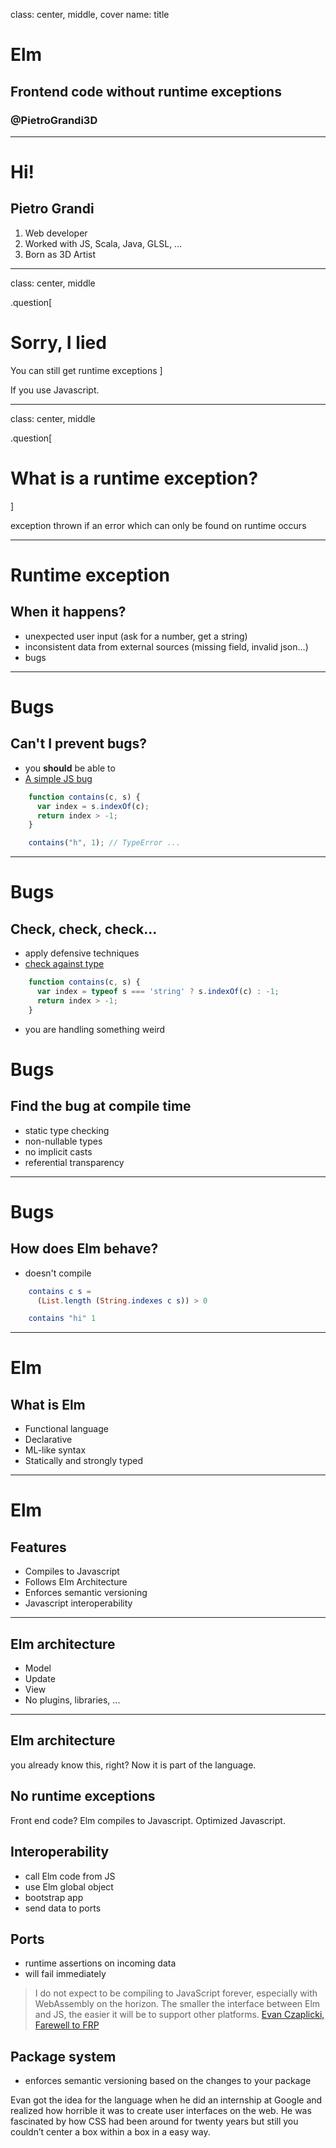
class: center, middle, cover
name: title

# Elm
## Frontend code without runtime exceptions
### @PietroGrandi3D

---

# Hi!
## Pietro Grandi
1. Web developer
2. Worked with JS, Scala, Java, GLSL, ...
3. Born as 3D Artist

---

class: center, middle

.question[
# Sorry, I lied
You can still get runtime exceptions
]

If you use Javascript.

---

class: center, middle

.question[
# What is a runtime exception?
]

exception thrown if an error which can only be found on runtime occurs

---

# Runtime exception
## When it happens?
* unexpected user input (ask for a number, get a string)
* inconsistent data from external sources (missing field, invalid json...)
* bugs

---

# Bugs
## Can't I prevent bugs?
* you __should__ be able to
* [A simple JS bug](https://gist.github.com/pietro909/987d2015dbce8c89d259e2b72fa17c2a)
```javascript
    function contains(c, s) {
      var index = s.indexOf(c);
      return index > -1;
    }

    contains("h", 1); // TypeError ...
```

---

# Bugs
## Check, check, check...
* apply defensive techniques
* [check against type](https://gist.github.com/pietro909/587ff2336a92eb5357d0fd002349eaec)
```javascript
    function contains(c, s) {
      var index = typeof s === 'string' ? s.indexOf(c) : -1;
      return index > -1;
    }
```
* you are handling something weird

# Bugs
## Find the bug at compile time
* static type checking
* non-nullable types
* no implicit casts
* referential transparency

---

# Bugs
## How does Elm behave?
* doesn't compile
```elm
    contains c s =
      (List.length (String.indexes c s)) > 0

    contains "hi" 1
```

---

# Elm
## What is Elm
* Functional language
* Declarative
* ML-like syntax
* Statically and strongly typed

---

# Elm
## Features
* Compiles to Javascript
* Follows Elm Architecture
* Enforces semantic versioning
* Javascript interoperability

---

## Elm architecture
* Model
* Update
* View
* No plugins, libraries, ...

---

## Elm architecture
you already know this, right?
Now it is part of the language.

## No runtime exceptions
Front end code?
Elm compiles to Javascript.
Optimized Javascript.

## Interoperability
* call Elm code from JS
* use Elm global object
* bootstrap app
* send data to ports

## Ports
* runtime assertions on incoming data
* will fail immediately


> I do not expect to be compiling to JavaScript forever, especially with WebAssembly on the horizon. The smaller the interface between Elm and JS, the easier it will be to support other platforms.
[Evan Czaplicki, Farewell to FRP](http://elm-lang.org/blog/farewell-to-frp)

## Package system
* enforces semantic versioning based on the changes to your package

Evan got the idea for the language when he did an internship
at Google and realized how horrible it was to create user interfaces on the web. He was
fascinated by how CSS had been around for twenty years but still you couldn’t center a box
within a box in a easy way.

